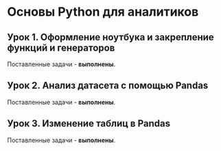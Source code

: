 # Основы Python для аналитиков

## Урок 1. Оформление ноутбука и закрепление функций и генераторов

Поставленные задачи - **выполнены**.

## Урок 2. Анализ датасета с помощью Pandas

Поставленные задачи - **выполнены**.

## Урок 3. Изменение таблиц в Pandas

Поставленные задачи - **выполнены**.

